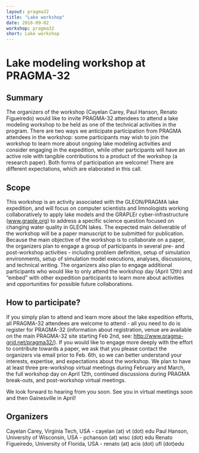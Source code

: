 ```yaml
---
layout: pragma32
title: "Lake workshop"
date: 2016-09-02
workshop: pragma32
short: Lake workshop
---
```


# Lake modeling workshop at PRAGMA-32

## Summary

The organizers of the workshop (Cayelan Carey, Paul Hanson, Renato Figueiredo) would like to invite PRAGMA-32 attendees to attend a lake modeling workshop to be held as one of the technical activities in the program. There are two ways we anticipate participation from PRAGMA attendees in the workshop: some participants may wish to join the workshop to learn more about ongoing lake modeling activities and consider engaging in the expedition, while other participants will have an active role with tangible contributions to a product of the workshop (a research paper). Both forms of participation are welcome! There are different expectations, which are elaborated in this call.
    
## Scope 

This workshop is an activity associated with the GLEON/PRAGMA lake expedition, and will focus on computer scientists and limnologists working collaboratively to apply lake models and the GRAPLEr cyber-infrastructure (www.graple.org) to address a specific science question focused on changing water quality in GLEON lakes. The expected main deliverable of the workshop will be a paper manuscript to be submitted for publication. Because the main objective of the workshop is to collaborate on a paper, the organizers plan to engage a group of participants in several pre- and post-workshop activities - including problem definition, setup of simulation environments, setup of simulation model executions, analyses, discussions, and technical writing. The organizers also plan to engage additional participants who would like to only attend the workshop day (April 12th) and “embed” with other expedition participants to learn more about activities and opportunities for possible future collaborations.


## How to participate? 

If you simply plan to attend and learn more about the lake expedition efforts, all PRAGMA-32 attendees are welcome to attend - all you need to do is register for PRAGMA-32 (information about registration, venue are available on the main PRAGMA-32 site starting Feb 2nd, see: http://www.pragma-grid.net/pragma32/). If you would like to engage more deeply with the effort to contribute towards a paper, we ask that you please contact the organizers via email prior to Feb. 6th, so we can better understand your interests, expertise, and expectations about the workshop. We plan to have at least three pre-workshop virtual meetings during February and March, the full workshop day on April 12th, continued discussions during PRAGMA break-outs, and post-workshop virtual meetings.

We look forward to hearing from you soon. See you in virtual meetings soon and then Gainesville in April!

## Organizers 

Cayelan Carey, Virginia Tech, USA - cayelan (at) vt (dot) edu
Paul Hanson, University of Wisconsin, USA - pchanson (at) wisc (dot) edu
Renato Figueiredo, University of Florida, USA - renato (at) acis (dot) ufl (dot)edu
